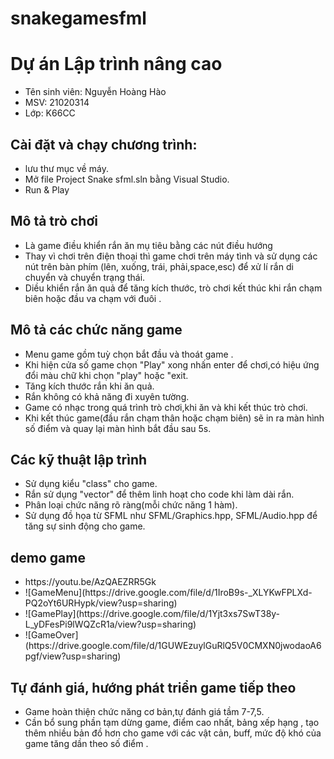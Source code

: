 # snakegamesfml
<h1>Dự án Lập trình nâng cao</h1>
  <ul>
    <li>Tên sinh viên: Nguyễn Hoàng Hào
    <li>MSV: 21020314</li>
    <li>Lớp: K66CC</li></li>
  </ul>  
<h2>Cài đặt và chạy chương trình:</h2> 
  <ul>
    <li ">lưu thư mục về máy.</li>
    <li>Mở file Project Snake sfml.sln bằng Visual Studio.</li>
    <li>Run & Play</li>
  </ul>

<h2>Mô tả trò chơi</h2>  
  <ul>
    <li>Là game điều khiển rắn ăn mụ tiêu bằng các nút điều hướng </li>
    <li>Thay vì chơi trên điện thoại thì game chơi trên máy tình và sử dụng các nút trên bàn phím (lên, xuống, trái, phải,space,esc) để xử lí rắn di chuyển và chuyển trạng thái.</li>
    <li>Diều khiển rắn ăn quả để tăng kích thước, trò chơi kết thúc khi rắn chạm biên hoặc đầu va chạm với đuôi . </li>
  </ul>

<h2>Mô tả các chức năng game</h2>  
     <ul>
    <li>Menu game gồm tuỳ chọn bắt đầu và thoát game .</li>
    <li>Khi hiện cửa số game chọn "Play" xong nhấn enter để chơi,có hiệu ứng đổi màu chữ khi chọn "play" hoặc "exit.</li>
    <li>Tăng kích thước rắn khi ăn quả. </li>
    <li>Rắn không có khả năng đi xuyên tường.</li>
    <li>Game có nhạc trong quá trình trò chơi,khi ăn và khi kết thúc trò chơi.</li>
    <li>Khi kết thúc game(đầu rắn chạm thân hoặc chạm biên) sẽ in ra màn hình số điểm và quay lại màn hình bắt đầu sau 5s.</li>
    </ul>

<h2>Các kỹ thuật lập trình</h2>  
     <ul>                                                                                                                                          
    <li>Sử dụng kiểu "class" cho game.</li>
    <li>Rắn sử dụng "vector" để thêm linh hoạt cho code khi làm dài rắn.</li>
    <li>Phân loại chức năng rõ ràng(mỗi chức năng 1 hàm).</li>
    <li>Sử dụng đồ họa từ SFML như SFML/Graphics.hpp, SFML/Audio.hpp để tăng sự sinh động cho game.</li>
    </ul>

<h2>demo game</h2>  
     <ul>
    <li>https://youtu.be/AzQAEZRR5Gk</li>
    <li>![GameMenu](https://drive.google.com/file/d/1IroB9s-_XLYKwFPLXd-PQ2oYt6URHypk/view?usp=sharing)</li>
    <li>![GamePlay](https://drive.google.com/file/d/1Yjt3xs7SwT38y-L_yDFesPi9lWQZcR1a/view?usp=sharing)</li>
    <li>![GameOver](https://drive.google.com/file/d/1GUWEzuylGuRlQ5V0CMXN0jwodaoA6pgf/view?usp=sharing)</li>
  </ul>


<h2>Tự đánh giá, hướng phát triển game tiếp theo</h2>  
    <ul>                                        
    <li>Game hoàn thiện chức năng cơ bản,tự đánh giá tầm 7-7,5. </li>
    <li>Cần bổ sung phần tạm dừng game, điểm cao nhất, bảng xếp hạng , tạo thêm nhiều bản đồ hơn cho game với các vật cản, buff, mức độ khó của game tăng dần theo số điểm .</li>
    </ul>
